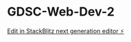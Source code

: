 # GDSC-Web-Dev-2

[Edit in StackBlitz next generation editor ⚡️](https://stackblitz.com/~/github.com/Bh-avi/GDSC-Web-Dev-2)